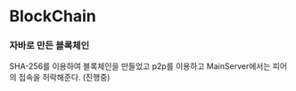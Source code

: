 # BlockChain

### 자바로 만든 블록체인

SHA-256를 이용하여 블록체인을 만들었고 p2p를 이용하고 MainServer에서는 피어의 접속을 허락해준다.
(진행중)
